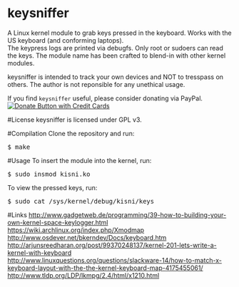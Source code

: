 # keysniffer
A Linux kernel module to grab keys pressed in the keyboard. Works with the US keyboard (and conforming laptops).  
The keypress logs are printed via debugfs. Only root or sudoers can read the keys. The module name has been crafted to blend-in with other kernel modules.  

keysniffer is intended to track your own devices and NOT to tresspass on others. The author is not reponsible for any unethical usage.  

If you find `keysniffer` useful, please consider donating via PayPal.  
<a href="https://www.paypal.com/cgi-bin/webscr?cmd=_s-xclick&amp;hosted_button_id=RMLTQ76JSXJ4Q"><img src="https://www.paypal.com/en_US/i/btn/btn_donateCC_LG.gif" alt="Donate Button with Credit Cards" /></a>

#License
keysniffer is licensed under GPL v3.

#Compilation
Clone the repository and run:
<pre>$ make</pre>

#Usage
To insert the module into the kernel, run:
<pre>$ sudo insmod kisni.ko</pre>
To view the pressed keys, run:
<pre>$ sudo cat /sys/kernel/debug/kisni/keys</pre>

#Links
http://www.gadgetweb.de/programming/39-how-to-building-your-own-kernel-space-keylogger.html  
https://wiki.archlinux.org/index.php/Xmodmap  
http://www.osdever.net/bkerndev/Docs/keyboard.htm  
http://arjunsreedharan.org/post/99370248137/kernel-201-lets-write-a-kernel-with-keyboard  
http://www.linuxquestions.org/questions/slackware-14/how-to-match-x-keyboard-layout-with-the-the-kernel-keyboard-map-4175455061/  
http://www.tldp.org/LDP/lkmpg/2.4/html/x1210.html  
